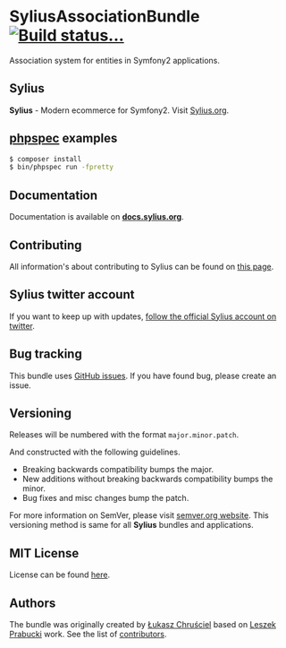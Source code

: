 SyliusAssociationBundle [![Build status...](https://secure.travis-ci.org/Sylius/SyliusAssociationBundle.png?branch=master)](http://travis-ci.org/Sylius/SyliusAssociationBundle)
=====================

Association system for entities in Symfony2 applications.

Sylius
------

**Sylius** - Modern ecommerce for Symfony2. Visit [Sylius.org](http://sylius.org).

[phpspec](http://phpspec.net) examples
--------------------------------------

```bash
$ composer install
$ bin/phpspec run -fpretty
```

Documentation
-------------

Documentation is available on [**docs.sylius.org**](http://docs.sylius.org/en/latest/bundles/SyliusAssociationBundle/index.html).

Contributing
------------

All information's about contributing to Sylius can be found on [this page](http://docs.sylius.org/en/latest/contributing/index.html).

Sylius twitter account
----------------------

If you want to keep up with updates, [follow the official Sylius account on twitter](http://twitter.com/Sylius).

Bug tracking
------------

This bundle uses [GitHub issues](https://github.com/Sylius/Sylius/issues).
If you have found bug, please create an issue.

Versioning
----------

Releases will be numbered with the format `major.minor.patch`.

And constructed with the following guidelines.

* Breaking backwards compatibility bumps the major.
* New additions without breaking backwards compatibility bumps the minor.
* Bug fixes and misc changes bump the patch.

For more information on SemVer, please visit [semver.org website](http://semver.org/).
This versioning method is same for all **Sylius** bundles and applications.

MIT License
-----------

License can be found [here](https://github.com/Sylius/SyliusArchetypeBundle/blob/master/Resources/meta/LICENSE).

Authors
-------

The bundle was originally created by [Łukasz Chruściel](lukasz.chrusciel@lakion.com) based on [Leszek Prabucki](leszek.prabucki@gmail.com) work.
See the list of [contributors](https://github.com/Sylius/SyliusAssociationBundle/contributors).
